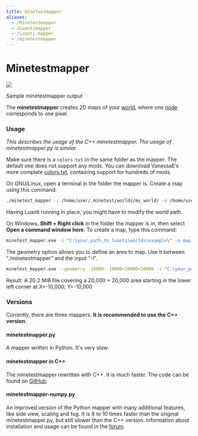 ```yaml
---
title: minetestmapper
aliases:
  - /Minetestmapper
  - /Luantimapper
  - /Luanti-mapper
  - /minetestmapper
---
```


# Minetestmapper

![](/images/Screenshot_minetestmapper.png)

Sample minetestmapper output

The **minetestmapper** creates 2D maps of your [world](/for-players/worlds), where one [node](/for-players/nodes) corresponds to one pixel.

### Usage

_This describes the usage of the C++ minetestmapper. The usage of minetestmapper.py is similar._

Make sure there is a `colors.txt` in the same folder as the mapper. The default one does not support any mods. You can download VanessaE’s more complete [colors.txt](https://web.archive.org/web/20211015192853/http://daconcepts.com/vanessa/hobbies/minetest/colors.txt), containing support for hundreds of mods.

On GNU/Linux, open a terminal in the folder the mapper is. Create a map using this command:

```sh
./minetest_mapper -i /home/user/.minetest/worlds/my_world/ -o /home/user/map.png
```

Having Luanti running in place, you might have to modify the world path.

On Windows, **Shift + Right click** in the folder the mapper is in, then select **Open a command window here**. To create a map, type this command:

```sh
minetest_mapper.exe -i "C:\your_path_to_luanti\worlds\example\" -o map.png
```

The geometry option allows you to define an area to map. Use it between “./minetestmapper” and the input “-i”.

```sh
minetest_mapper.exe --geometry -10000:-10000+20000+20000 -i "C:\your_path_to_luanti\worlds\example\" -o map.png
```

Result: A 20.2 MiB file covering a 20,000 × 20,000 area starting in the lower left corner at X=-10,000; Y=-10,000

### Versions

Currently, there are three mappers. **It is recommended to use the C++ version.**

#### minetestmapper.py

A mapper written in Python. It's very slow.

#### minetestmapper in C++

The minetestmapper rewritten with C++. It is much faster. The code can be found on [GitHub](https://github.com/luanti-org/minetestmapper).

#### minetestmapper-numpy.py

An improved version of the Python mapper with many additional features, like side view, scaling and fog. It is 8 to 10 times faster than the original minetestmapper.py, but still slower than the C++ version. Information about installation and usage can be found in the [forum](https://forum.luanti.org/viewtopic.php?f=14&t=8730).
